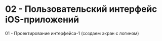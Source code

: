 # 02 - Пользовательский интерфейс iOS-приложений

01 - Проектирование интерфейса-1 (создаем экран с логином)
 
